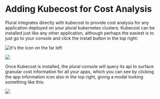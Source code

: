 # Adding Kubecost for Cost Analysis

Plural integrates directly with kubecost to provide cost analysis for any application deployed on your plural kubernetes clusters. Kubecost can be installed just like any other application, although perhaps the easiest is to just go to your console and click the install button in the top right:

![it's the icon on the far left](<../../.gitbook/assets/Screen Shot 2022-01-07 at 11.47.57 PM.png>)

![](<../../.gitbook/assets/Screen Shot 2022-01-07 at 11.48.06 PM.png>)

Once Kubecost is installed, the plural console will query its api to surface granular cost information for all your apps, which you can see by clicking the app information icon also in the top right, giving a modal looking something like this:

![](<../../.gitbook/assets/Screen Shot 2022-01-07 at 11.50.03 PM.png>)
